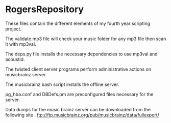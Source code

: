 # RogersRepository

These files contain the different elements of my fourth year scripting project.

The validate.mp3 file will check your music folder for any mp3 file then scan it with mp3val.

The deps.py file installs the necessary dependencies to use mp3val and acoustid.

The twisted client server programs perform administrative actions on musicbrainz server.

The musicbrainz bash script installs the offline server.

pg_hba.conf and DBDefs.pm are preconfigured files necessary for the server.

Data dumps for the music brainz server can be downloaded from the following site .
ftp://ftp.musicbrainz.org/pub/musicbrainz/data/fullexport/
